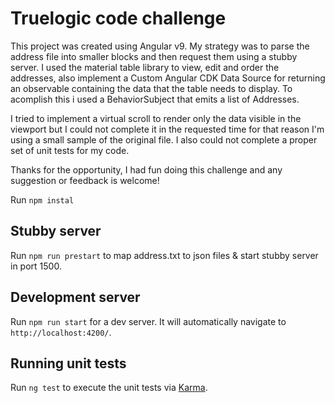 # Truelogic code challenge

This project was created using Angular v9. My strategy was to parse the address file into smaller blocks and then request them using a stubby server.
I used the material table library to view, edit and order the addresses, also implement a Custom Angular CDK Data Source for returning an observable containing the data that the table needs to display. To acomplish this i used a BehaviorSubject that emits a list of Addresses.

I tried to implement a virtual scroll to render only the data visible in the viewport but I could not complete it in the requested time for that reason I'm using a small sample of the original file. I also could not complete a proper set of unit tests for my code.

Thanks for the opportunity, I had fun doing this challenge and any suggestion or feedback is welcome!

Run `npm instal`

## Stubby server

Run `npm run prestart` to map address.txt to json files & start stubby server in port 1500.

## Development server

Run `npm run start` for a dev server. It will automatically navigate to `http://localhost:4200/`.

## Running unit tests

Run `ng test` to execute the unit tests via [Karma](https://karma-runner.github.io).

